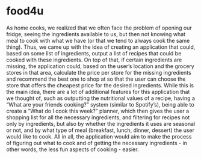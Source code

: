 # food4u

As home cooks, we realized that we often face the problem of opening our fridge, seeing the ingredients available to us, but then not knowing what meal to cook with what we have (or that we tend to always cook the same thing). Thus, we came up with the idea of creating an application that could, based on some list of ingredients, output a list of recipes that could be cooked with these ingredients. On top of that, if certain ingredients are missing, the application could, based on the user’s location and the grocery stores in that area, calculate the price per store for the missing ingredients and recommend the best one to shop at so that the user can choose the store that offers the cheapest price for the desired ingredients. 
While this is the main idea, there are a lot of additional features for this application that we thought of, such as outputting the nutritional values of a recipe, having a “What are your friends cooking?” system (similar to Spotify’s), being able to create a “What do I cook this week?” planner, which then gives the user a shopping list for all the necessary ingredients, and filtering for recipes not only by ingredients, but also by whether the ingredients it uses are seasonal or not, and by what type of meal (breakfast, lunch, dinner, dessert) the user would like to cook.
All in all, the application would aim to make the process of figuring out what to cook and of getting the necessary ingredients - in other words, the less fun aspects of cooking - easier.
